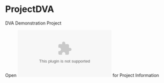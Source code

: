 # ProjectDVA
DVA Demonstration Project 

Open ![Word Document](Project_Information.docx) for Project Information 
